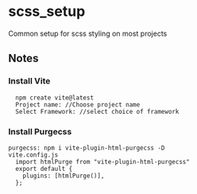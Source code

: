 # scss_setup
Common setup for scss styling on most projects


## Notes

### Install Vite
```
  npm create vite@latest
  Project name: //Choose project name
  Select Framework: //select choice of framework
```


### Install Purgecss

```
purgecss: npm i vite-plugin-html-purgecss -D
vite.config.js
  import htmlPurge from "vite-plugin-html-purgecss"
  export default {
    plugins: [htmlPurge()],
  };
```
